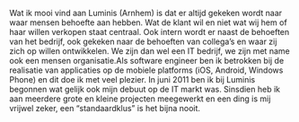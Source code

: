 Wat ik mooi vind aan Luminis (Arnhem) is dat er altijd gekeken wordt naar waar mensen behoefte aan hebben. Wat de klant wil en niet wat wij hem of haar willen verkopen staat centraal. Ook intern wordt er naast de behoeften van het bedrijf, ook gekeken naar de behoeften van collega’s en waar zij zich op willen ontwikkelen. We zijn dan wel een IT bedrijf, we zijn met name ook een mensen organisatie.Als software engineer ben ik betrokken bij de realisatie van applicaties op de mobiele platforms (iOS, Android, Windows Phone) en dit doe ik met veel plezier. In juni 2011 ben ik bij Luminis begonnen wat gelijk ook mijn debuut op de IT markt was. Sinsdien heb ik aan meerdere grote en kleine projecten meegewerkt en een ding is mij vrijwel zeker, een “standaardklus” is het bijna nooit.